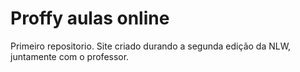 # Proffy aulas online
 Primeiro repositorio. Site criado durando a segunda edição da NLW, juntamente com o professor.
